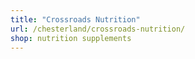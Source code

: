 ```yaml
---
title: "Crossroads Nutrition"
url: /chesterland/crossroads-nutrition/
shop: nutrition supplements
---
```

